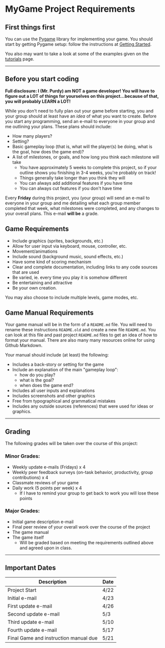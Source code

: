 # MyGame Project Requirements

## First things first
You can use the [Pygame](http://www.pygame.org) library for implementing your game.  You should start by getting Pygame setup: follow the instructions at [Getting Started](https://www.pygame.org/wiki/GettingStarted).  

You also may want to take a look at some of the examples given on the [tutorials](https://www.pygame.org/wiki/tutorials) page. 

---

## Before you start coding

**Full disclosure: I (Mr. Purdy) am NOT a game developer!  You will have to figure out a LOT of things for yourselves on this project...because of that, you will probably LEARN a LOT!**

While you don't need to fully plan out your game before starting, you and your group should at least have an *idea* of what you want to create.  Before you start any programming, send an e-mail to everyone in your group and me outlining your plans.  These plans should include:
* How many players?
* Setting?
* Basic gameplay loop (that is, what will the player(s) be doing, what is the goal, how does the game end)?
* A list of milestones, or goals, and how long you think each milestone will take
    * You have approximately 5 weeks to complete this project, so if your outline  shows you finishing in 3-4 weeks, you're probably on track!
    * Things generally take longer than you think they will
    * You can always add additional features if you have time
    * You can always cut features if you don't have time

Every **Friday** during this project, you (your group) will send an e-mail to everyone in your group and me detailing what each group member completed that week, what milestones were completed, and any changes to your overall plans.  This e-mail **will be** a grade.  

## Game Requirements
* Include graphics (sprites, backgrounds, etc.)
* Allow for user input via keyboard, mouse, controller, etc.
* Movement/animations
* Include sound (background music, sound effects, etc.)
* Have some kind of scoring mechanism
* Clear and complete documentation, including links to any code sources that are used
* Be varied, ie. every time you play it is somehow different
* Be entertaining and attractive
* Be your own creation.

You may also choose to include multiple levels, game modes, etc.

## Game Manual Requirements
Your game manual will be in the form of a `README.md` file.  You will need to rename these instructions `README.old` and create a new file `README.md`.  You can look at this file and past project `README.md` files to get an idea of how to format your manual.  There are also many many resources online for using Github Markdown.

Your manual should include (at least) the following:
* Includes a back-story or setting for the game
* Include an explanation of the main "gameplay loop":
    * how do you play?
    * what is the goal?
    * when does the game end?
* Includes all user inputs and explanations
* Includes screenshots and other graphics
* Free from typographical and grammatical mistakes
* Includes any outside sources (references) that were used for ideas or graphics.

---
## Grading
The following grades will be taken over the course of this project:
### Minor Grades:
* Weekly update e-mails (Fridays) x 4
* Weekly peer feedback surveys (on-task behavior, productivity, group contributions) x 4
* Classmate reviews of your game
* Daily work (5 points per week) x 4
    * If I have to remind your group to get back to work you will lose these points

### Major Grades:
* Initial game description e-mail
* Final peer review of your overall work over the course of the project
* The game manual
* The game itself
    * Will be graded based on meeting the requirements outlined above and agreed upon in class.
---
## Important Dates

Description | Date
------------|-----
Project Start | 4/22
Initial  e-mail | 4/23
First update e-mail | 4/26
Second update e-mail | 5/3
Third update e-mail | 5/10
Fourth update e-mail | 5/17
Final Game and instruction manual due | 5/21




